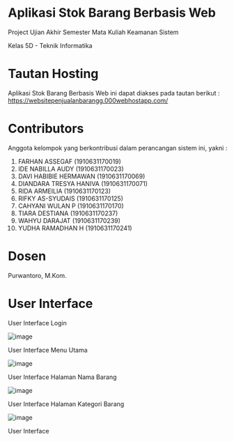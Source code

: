 # Aplikasi Stok Barang Berbasis Web
<p>Project Ujian Akhir Semester Mata Kuliah Keamanan Sistem</p>
<p> Kelas 5D - Teknik Informatika </p>

# Tautan Hosting
Aplikasi Stok Barang Berbasis Web ini dapat diakses pada tautan berikut : <br>
https://websitepenjualanbarangg.000webhostapp.com/

# Contributors
Anggota kelompok yang berkontribusi dalam perancangan sistem ini, yakni :
<br>
1. FARHAN ASSEGAF			(1910631170019) <br>
2. IDE NABILLA AUDY			(1910631170023) <br>
3. DAVI HABIBIE HERMAWAN	(1910631170069) <br>
4. DIANDARA TRESYA HANIVA	(1910631170071) <br>
5. RIDA ARMEILIA			(1910631170123) <br>
6. RIFKY AS-SYUDAIS			(1910631170125) <br>
7. CAHYANI WULAN P			(1910631170170) <br>
8. TIARA DESTIANA			(1910631170237) <br>
9. WAHYU DARAJAT			(1910631170239) <br>
10. YUDHA RAMADHAN H		(1910631170241) <br>

# Dosen 

Purwantoro, M.Kom.

# User Interface
User Interface Login

![image](https://user-images.githubusercontent.com/84497920/149612790-c30967a4-1a06-46a0-ab24-c2375c7a941e.png)

User Interface Menu Utama

![image](https://user-images.githubusercontent.com/84364097/149612893-f3553f77-7166-42af-aac0-d5d5d8ea7566.png)

User Interface Halaman Nama Barang

![image](https://user-images.githubusercontent.com/84364097/149612943-e020360b-e6c3-4412-a7df-6fce22bd377f.png)

User Interface Halaman Kategori Barang

![image](https://user-images.githubusercontent.com/84364097/149612998-21fae367-094e-4cbb-99ba-e6dd00a3156e.png)

User Interface 



